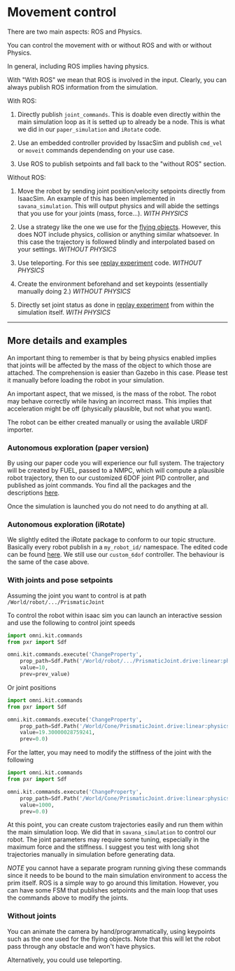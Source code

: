 # Movement control

There are two main aspects: ROS and Physics.

You can control the movement with or without ROS and with or without Physics.

In general, including ROS implies having physics.

With "With ROS" we mean that ROS is involved in the input. Clearly, you can always publish ROS information from the simulation.

With ROS:
1. Directly publish `joint_commands`. This is doable even directly within the main simulation loop as it is setted up to already be a node. This is what we did in our `paper_simulation` and `iRotate` code.

2. Use an embedded controller provided by IssacSim and publish `cmd_vel` or `moveit` commands dependending on your use case.

3. Use ROS to publish setpoints and fall back to the "without ROS" section.

Without ROS:

1. Move the robot by sending joint position/velocity setpoints directly from IsaacSim. An example of this has been implemented in `savana_simulation`. This will output physics and will abide the settings that you use for your joints (mass, force...). *WITH PHYSICS*

2. Use a strategy like the one we use for the [flying objects](https://github.com/eliabntt/isaac_sim_manager/blob/main/simulator/objects_utils.py#L166). However, this does NOT include physics, collision or anything similar whatsoever. In this case the trajectory is followed blindly and interpolated based on your settings. *WITHOUT PHYSICS*

3. Use teleporting. For this see [replay experiment](https://github.com/eliabntt/GRADE-RR/blob/main/simulator/replay_experiment.py) code. *WITHOUT PHYSICS*

4. Create the environment beforehand and set keypoints (essentially manually doing 2.) *WITHOUT PHYSICS*

5. Directly set joint status as done in [replay experiment](https://github.com/eliabntt/GRADE-RR/blob/main/simulator/replay_experiment.py) from within the simulation itself. *WITH PHYSICS*

_______
## More details and examples

An important thing to remember is that by being physics enabled implies that joints will be affected by the mass of the object to which those are attached. 
The comprehension is easier than Gazebo in this case. Please test it manually before loading the robot in your simulation.

An important aspect, that we missed, is the mass of the robot. The robot may behave correctly while having an incorrect mass. This implies that acceleration might be off (physically plausible, but not what you want).

The robot can be either created manually or using the available URDF importer.

### Autonomous exploration (paper version)

By using our paper code you will experience our full system. 
The trajectory will be created by FUEL, passed to a NMPC, which will compute a plausible robot trajectory, then to our customized 6DOF joint PID controller, and published as joint commands. You find all the packages and the descriptions [here](https://github.com/eliabntt/ros_isaac_drone).

Once the simulation is launched you do not need to do anything at all. 

### Autonomous exploration (iRotate)
We slightly edited the iRotate package to conform to our topic structure. Basically every robot publish in a `my_robot_id/` namespace. The edited code can be found [here](https://github.com/eliabntt/irotate_active_slam/tree/isaac). We still use our `custom_6dof` controller. The behaviour is the same of the case above.

### With joints and pose setpoints

Assuming the joint you want to control is at path `/World/robot/.../PrismaticJoint`

To control the robot within isaac sim you can launch an interactive session and use the following to control joint speeds

```python
import omni.kit.commands
from pxr import Sdf

omni.kit.commands.execute('ChangeProperty',
	prop_path=Sdf.Path('/World/robot/.../PrismaticJoint.drive:linear:physics:targetPosition'),
	value=10,
	prev=prev_value)
```

Or joint positions
```python
import omni.kit.commands
from pxr import Sdf

omni.kit.commands.execute('ChangeProperty',
	prop_path=Sdf.Path('/World/Cone/PrismaticJoint.drive:linear:physics:targetVelocity'),
	value=19.30000028759241,
	prev=0.0)
```

For the latter, you may need to modify the stiffness of the joint with the following

```python
import omni.kit.commands
from pxr import Sdf

omni.kit.commands.execute('ChangeProperty',
	prop_path=Sdf.Path('/World/Cone/PrismaticJoint.drive:linear:physics:stiffness'),
	value=1000,
	prev=0.0)
```

At this point, you can create custom trajectories easily and run them within the main simulation loop. We did that in `savana_simulation` to control our robot. The joint parameters may require some tuning, especially in the maximum force and the stiffness. I suggest you test with long shot trajectories manually in simulation before generating data.

_NOTE_ you cannot have a separate program running giving these commands since it needs to be bound to the main simulation environment to access the prim itself.
ROS is a simple way to go around this limitation. However, you can have some FSM that publishes setpoints and the main loop that uses the commands above to modify the joints.

### Without joints

You can animate the camera by hand/programmatically, using keypoints such as the one used for the flying objects. Note that this will let the robot pass through any obstacle and won't have physics.

Alternatively, you could use teleporting.